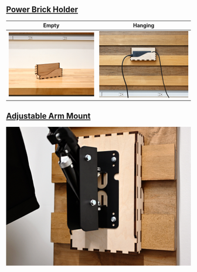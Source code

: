 ## [Power Brick Holder](./Power_Block_Mount.svg)
Empty | Hanging
--- | ---
![Power Brick Holder Empty](../../../img/Empty/iFixit/Power_Block_Mount_E.jpg)|![Power Brick Holder Hanging](../../../img/Hung/iFixit/Power_Block_Mount_H.jpg)

## [Adjustable Arm Mount](./Light_Adjustable_Arm_Mount.svg)
![Adjustable Arm Mount Hanging](../../../img/Hung/iFixit/Light_Adjustable_Arm_Mount_H.jpg)